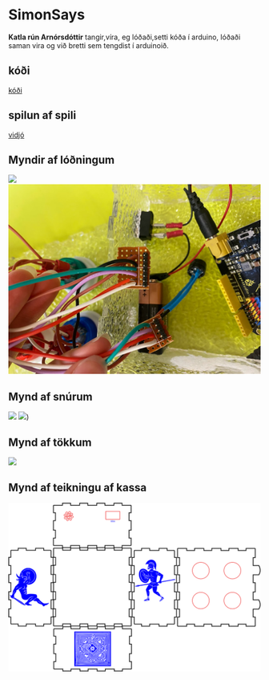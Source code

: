# SimonSays

**Katla rún Arnórsdóttir**
tangir,víra, eg lóðaði,setti kóða í arduino, lóðaði saman vira og við bretti sem tengdist í arduinoið.


## kóði
[kóði](Efni_simon.ino%20at%20main%20%C2%B7%20VESM1VS_Efni%20%C2%B7%20GitHub%20(k%C3%B3%C3%B0i).html)

## spilun af spili
[vidjó](https://photos.google.com/photo/AF1QipOaH96-VA7S2TiINfuIr1qwAGSlPDApt0xxw0U)

## Myndir af lóðningum
![](./IMG_2107.jpg)
![](./IMG_2118.jpg)

## Mynd af snúrum
![](IMG_2109.jpg)
![](IMG_2108.jpg))

## Mynd af tökkum
![](IMG_2112.MOV.jpg)

## Mynd af teikningu af kassa
![](./asimon%20kassi.svg)